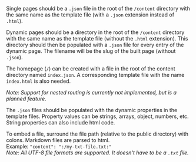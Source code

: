 Single pages should be a `.json` file in the root of the `/content` directory with the same name as the template file (with a `.json` extension instead of `.html`).

Dynamic pages should be a directory in the root of the `/content` directory with the same name as the template file (without the `.html` extension). This directory should then be populated with a `.json` file for every entry of the dynamic page. The filename will be the slug of the built page (without `.json`).

The homepage (`/`) can be created with a file in the root of the content directory named `index.json`. A corresponding template file with the name `index.html` is also needed.

*Note: Support for nested routing is currently not implemented, but is a planned feature.*

The `.json` files should be populated with the dynamic properties in the template files. Property values can be strings, arrays, object, numbers, etc. String properties can also include html code.

To embed a file, surround the file path (relative to the public directory) with colons. Markdown files are parsed to html.<br>
Example: `"content": ":/my-txt-file.txt:"`<br>
*Note: All UTF-8 file formats are supported. It doesn't have to be a `.txt` file.*
